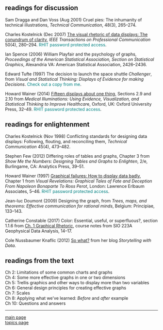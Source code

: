 
readings for discussion
-----------------------

Sam Dragga and Dan Voss (Aug 2001) Cruel pies: The inhumanity of technical illustrations, *Technical Communication*, 48(3), 265–274.

Charles Kostelnick (Dec 2007) [The visual rhetoric of data displays: The conundrum of clarity](http://libproxy.rose-hulman.edu:2048/login?url=http://ieeexplore.ieee.org/stamp/stamp.jsp?tp=&arnumber=4381242), *IEEE Transactions on Professional Communication* 50(4), 280–294. <span style="color:Teal">RHIT password protected access</span>.

Ian Spence (2006) William Playfair and the psychology of graphs, *Proceedings of the American Statistical Association, Section on Statistical Graphics*, Alexandria VA: American Statistical Association, 2426–2436.

Edward Tufte (1997) The decision to launch the space shuttle *Challenger*, from *Visual and Statistical Thinking: Displays of Evidence for making Decisions*. <span style="color:Teal">Check out a copy from me</span>.

Howard Wainer (2014) [Fifteen displays about one thing](http://libproxy.rose-hulman.edu:2048/login?url=http://search.ebscohost.com/login.aspx?direct=true&scope=site&db=nlebk&db=nlabk&AN=632290), Sections 2.9 and 2.10 from *Medical Illuminations: Using Evidence, Visualization, and Statistical Thinking to Improve Healthcar*e, Oxford, UK: Oxford University Press, 32–49. <span style="color:Teal">RHIT password protected access</span>.

readings for enlightenment
--------------------------

Charles Kostelnick (Nov 1998) Conflicting standards for designing data displays: Following, flouting, and reconciling them, *Technical Communication* 45(4), 473–482.

Stephen Few (2012) Differing roles of tables and graphs, Chapter 3 from *Show Me the Numbers: Designing Tables and Graphs to Enlighten*, 2/e, Burlingame, CA: Analytics Press, 39–51.

Howard Wainer (1997) [Graphical failures: How to display data badly](http://libproxy.rose-hulman.edu:2048/login?url=http://search.ebscohost.com/login.aspx?direct=true&scope=site&db=nlebk&db=nlabk&AN=649619), Chapter 1 from *Visual Revelations: Graphical Tales of Fate and Deception From Napoleon Bonaparte To Ross Perot*, London: Lawrence Erlbaum Associates, 5–46. <span style="color:Teal">RHIT password protected access</span>.

Jean-luc Doumont (2009) Designing the graph, from *Trees, maps, and theorems: Effective communication for rational minds*, Belgium: Principiae, 133–143.

Catherine Constable (2017) Color: Essential, useful, or superfluous?, section 1.1.6 from [Ch. 1 Graphical Rhetoric](https://igppweb.ucsd.edu/~cathy/Classes/SIO223A/vizlect.notes.pdf), course notes from SIO 223A Geophysical Data Analysis, 14–17.

Cole Nussbaumer Knaflic (2012) [So what?](http://www.storytellingwithdata.com/blog/2017/3/22/so-what) from her blog *Storytelling with Data*.

readings from the text
----------------------

Ch 2: Limitations of some common charts and graphs<br> Ch 4: Some more effective graphs in one or two dimensions<br> Ch 5: Trellis graphics and other ways to display more than two variables<br> Ch 6: General design principles for creating effective graphs<br> Ch 7: Scales<br> Ch 8: Applying what we've learned: *Before* and *after* example<br> Ch 10: Questions and answers<br>

------------------------------------------------------------------------

[main page](../README.md)<br> [topics page](README-by-topic.md)
